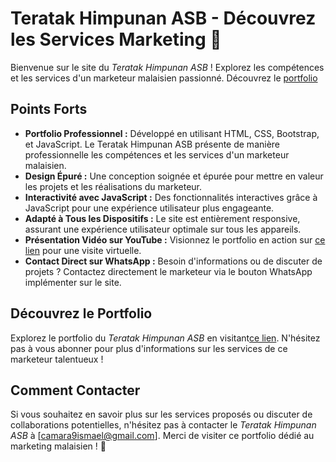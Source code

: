 # Teratak Himpunan ASB - Découvrez les Services Marketing 🚀

Bienvenue sur le site du *Teratak Himpunan ASB* ! Explorez les compétences et les services d'un marketeur malaisien passionné. Découvrez le [portfolio](https://lecoderon.github.io/Teratak-Himpunan-asb-financing/)

## Points Forts


- **Portfolio Professionnel :** Développé en utilisant HTML, CSS, Bootstrap, et JavaScript. Le Teratak Himpunan ASB présente de manière professionnelle les compétences et les services d'un marketeur malaisien.
- **Design Épuré :** Une conception soignée et épurée pour mettre en valeur les projets et les réalisations du marketeur.
- **Interactivité avec JavaScript :** Des fonctionnalités interactives grâce à JavaScript pour une expérience utilisateur plus engageante.
- **Adapté à Tous les Dispositifs :** Le site est entièrement responsive, assurant une expérience utilisateur optimale sur tous les appareils.
- **Présentation Vidéo sur YouTube :** Visionnez le portfolio en action sur [ce lien]([lien_youtube](https://lecoderon.github.io/Teratak-Himpunan-asb-financing/)) pour une visite virtuelle.
- **Contact Direct sur WhatsApp :** Besoin d'informations ou de discuter de projets ? Contactez directement le marketeur via le bouton WhatsApp implémenter sur le site.


## Découvrez le Portfolio

Explorez le portfolio du *Teratak Himpunan ASB* en visitant[ce lien]([lien_youtube](https://lecoderon.github.io/Teratak-Himpunan-asb-financing/)). N'hésitez pas à vous abonner pour plus d'informations sur les services de ce marketeur talentueux !

## Comment Contacter

Si vous souhaitez en savoir plus sur les services proposés ou discuter de collaborations potentielles, n'hésitez pas à contacter le *Teratak Himpunan ASB* à [camara9ismael@gmail.com]. Merci de visiter ce portfolio dédié au marketing malaisien ! 🌟

